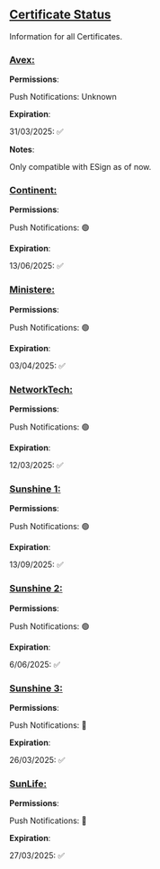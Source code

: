 ## [Certificate Status](accent://)

Information for all Certificates.

### [Avex:](accent://)

**Permissions**:

Push Notifications: Unknown

**Expiration**:

31/03/2025: ✅

**Notes**:

Only compatible with ESign as of now.

### [Continent:](accent://)

**Permissions**:

Push Notifications: 🟢

**Expiration**: 

13/06/2025: ✅

### [Ministere:](accent://)

**Permissions**:

Push Notifications: 🟢

**Expiration**: 

03/04/2025: ✅

### [NetworkTech:](accent://)

**Permissions**:

Push Notifications: 🟢

**Expiration**:

12/03/2025: ✅

### [Sunshine 1:](accent://)

**Permissions**:

Push Notifications: 🟢

**Expiration**: 

13/09/2025: ✅

### [Sunshine 2:](accent://)

**Permissions**:

Push Notifications: 🟢

**Expiration**: 

6/06/2025: ✅

### [Sunshine 3:](accent://)

**Permissions**:

Push Notifications: 🔴

**Expiration**:

26/03/2025: ✅ 

### [SunLife:](accent://)

**Permissions**:

Push Notifications: 🔴

**Expiration**:

27/03/2025: ✅
